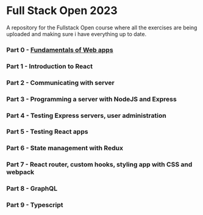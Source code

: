 # Full Stack Open 2023
 
 A repository for the Fullstack Open course where all the exercises are being uploaded and making sure i have everything up to date.

### Part 0 - [Fundamentals of Web apps]()
### Part 1 - Introduction to React
### Part 2 - Communicating with server
### Part 3 - Programming a server with NodeJS and Express
### Part 4 - Testing Express servers, user administration
### Part 5 - Testing React apps
### Part 6 - State management with Redux
### Part 7 - React router, custom hooks, styling app with CSS and webpack
### Part 8 - GraphQL
### Part 9 - Typescript
